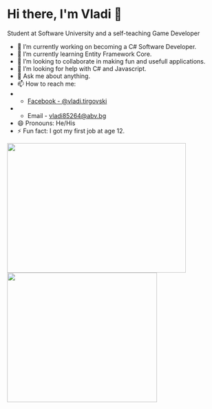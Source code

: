 <h1 text-align: center>Hi there, I'm Vladi 👋</h1>

Student at Software University and a self-teaching Game Developer

- 🔭 I’m currently working on becoming a C# Software Developer.
- 🌱 I’m currently learning Entity Framework Core.
- 👯 I’m looking to collaborate in making fun and usefull applications.
- 🤔 I’m looking for help with C# and Javascript.
- 💬 Ask me about anything.
- 📫 How to reach me:
- - [Facebook - @vladi.tirgovski](https://www.facebook.com/vladi.tirgovski/)
- - Email - vladi85264@abv.bg
- 😄 Pronouns: He/His
- ⚡ Fun fact: I got my first job at age 12.

<a href="https://github.com/vlatcata/github-readme-stats">
  <img align="center" src="https://github-readme-stats.vercel.app/api?username=vlatcata&show_icons=true&theme=aura"
       width="415"
       height="300"/>
</a>
<a href="https://github.com/vlatcata/convoychat">
  <img align="center" src="https://github-readme-stats.vercel.app/api/top-langs/?username=vlatcata&layout=compact&show_icons=true&theme=aura"
       width="348"
       height="300"/>
</a>
